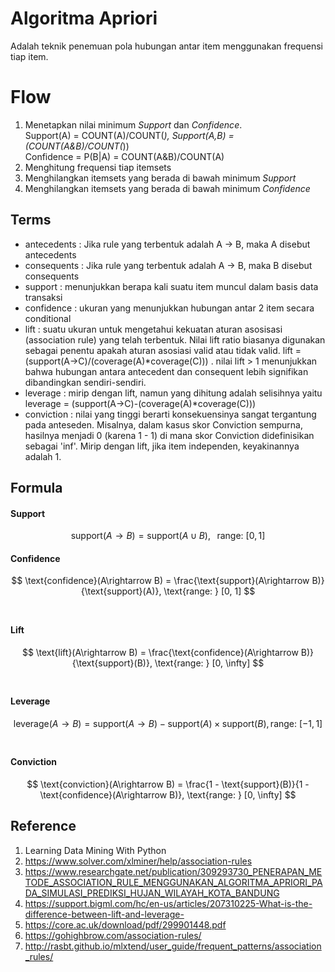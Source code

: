 # Algoritma Apriori
Adalah teknik penemuan pola hubungan antar item menggunakan frequensi tiap item.

# Flow
1. Menetapkan nilai minimum *Support* dan *Confidence*. <br>
Support(A) = COUNT(A)/COUNT(*), Support(A,B) = (COUNT(A&B)/COUNT(*)) <br>
Confidence = P(B|A) = COUNT(A&B)/COUNT(A)
2. Menghitung frequensi tiap itemsets
3. Menghilangkan itemsets yang berada di bawah minimum *Support* 
4. Menghilangkan itemsets yang berada di bawah minimum *Confidence*

## Terms
- antecedents : Jika rule yang terbentuk adalah A -> B, maka A disebut antecedents
- consequents : Jika rule yang terbentuk adalah A -> B, maka B disebut consequents
- support : menunjukkan berapa kali suatu item muncul dalam basis data transaksi
- confidence : ukuran yang menunjukkan hubungan antar 2 item secara conditional
- lift : suatu ukuran untuk mengetahui kekuatan  aturan  asosisasi  (association  rule)  yang telah  terbentuk. Nilai  lift  ratio  biasanya  digunakan sebagai  penentu  apakah  aturan  asosiasi  valid  atau tidak  valid.  lift = (support(A→C)/(coverage(A)*coverage(C))) . nilai lift > 1 menunjukkan bahwa hubungan antara antecedent dan consequent lebih signifikan dibandingkan sendiri-sendiri.
- leverage : mirip dengan lift, namun yang dihitung adalah selisihnya yaitu leverage = (support(A→C)-(coverage(A)*coverage(C)))
- conviction : nilai yang tinggi berarti konsekuensinya sangat tergantung pada anteseden. Misalnya, dalam kasus skor Conviction sempurna, hasilnya menjadi 0 (karena 1 - 1) di mana skor Conviction didefinisikan sebagai 'inf'. Mirip dengan lift, jika item independen, keyakinannya adalah 1.

## Formula

#### Support
$$ \text{support}(A\rightarrow B) = \text{support}(A \cup B), \;\;\; \text{range: } [0, 1] $$

#### Confidence
$$ \text{confidence}(A\rightarrow B) = \frac{\text{support}(A\rightarrow B)}{\text{support}(A)},  \text{range: } [0, 1] $$ <br>

#### Lift
$$ \text{lift}(A\rightarrow B) = \frac{\text{confidence}(A\rightarrow B)}{\text{support}(B)},  \text{range: } [0, \infty] $$ <br>

#### Leverage
$$ \text{leverage}(A\rightarrow B) = \text{support}(A\rightarrow B) - \text{support}(A) \times \text{support}(B), \text{range: } [-1, 1] $$ <br>

#### Conviction
$$ \text{conviction}(A\rightarrow B) = \frac{1 - \text{support}(B)}{1 - \text{confidence}(A\rightarrow B)}, \text{range: } [0, \infty] $$ 


## Reference
1. Learning Data Mining With Python
2. https://www.solver.com/xlminer/help/association-rules
3. https://www.researchgate.net/publication/309293730_PENERAPAN_METODE_ASSOCIATION_RULE_MENGGUNAKAN_ALGORITMA_APRIORI_PADA_SIMULASI_PREDIKSI_HUJAN_WILAYAH_KOTA_BANDUNG
4. https://support.bigml.com/hc/en-us/articles/207310225-What-is-the-difference-between-lift-and-leverage-
5. https://core.ac.uk/download/pdf/299901448.pdf
6. https://gohighbrow.com/association-rules/
7. http://rasbt.github.io/mlxtend/user_guide/frequent_patterns/association_rules/